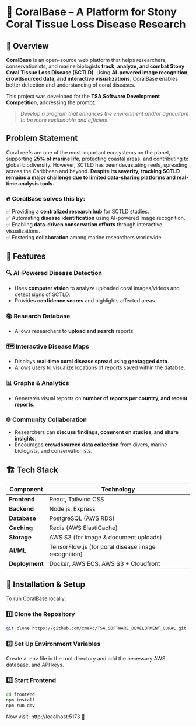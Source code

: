 # 🌊 CoralBase – A Platform for Stony Coral Tissue Loss Disease Research  

## 📌 Overview  
**CoralBase** is an open-source web platform that helps researchers, conservationists, and marine biologists **track, analyze, and combat Stony Coral Tissue Loss Disease (SCTLD)**. Using **AI-powered image recognition, crowdsourced data, and interactive visualizations**, CoralBase enables better detection and understanding of coral diseases.  

This project was developed for the **TSA Software Development Competition**, addressing the prompt:  
> *Develop a program that enhances the environment and/or agriculture to be more sustainable and efficient.*  

## Problem Statement  
Coral reefs are one of the most important ecosystems on the planet, supporting **25% of marine life**, protecting coastal areas, and contributing to global biodiversity. However, SCTLD has been devastating reefs, spreading across the Caribbean and beyond. **Despite its severity, tracking SCTLD remains a major challenge due to limited data-sharing platforms and real-time analysis tools.**  

### 🔥 **CoralBase solves this by:**  
✅ Providing a **centralized research hub** for SCTLD studies.  
✅ Automating **disease identification** using AI-powered image recognition.  
✅ Enabling **data-driven conservation efforts** through interactive visualizations.  
✅ Fostering **collaboration** among marine researchers worldwide.  

## 🚀 Features  
### 🔍 **AI-Powered Disease Detection**  
- Uses **computer vision** to analyze uploaded coral images/videos and detect signs of SCTLD.  
- Provides **confidence scores** and highlights affected areas.  

### 📚 **Research Database**  
- Allows researchers to **upload and search** reports. 

### 🗺 **Interactive Disease Maps**  
- Displays **real-time coral disease spread** using **geotagged data**.  
- Allows users to visualize locations of reports saved within the databse.  

### 📊 **Graphs & Analytics**  
- Generates visual reports on **number of reports per country, and recent reports**.  

### 🌐 **Community Collaboration**  
- Researchers can **discuss findings, comment on studies, and share insights**.  
- Encourages **crowdsourced data collection** from divers, marine biologists, and conservationists.  

## 🏗 Tech Stack  
| **Component**      | **Technology** |
|--------------------|---------------|
| **Frontend**      | React, Tailwind CSS |
| **Backend**       | Node.js, Express |
| **Database**      | PostgreSQL (AWS RDS) |
| **Caching**       | Redis (AWS ElastiCache) |
| **Storage**       | AWS S3 (for image & document uploads) |
| **AI/ML**        | TensorFlow.js (for coral disease image recognition) |
| **Deployment**    | Docker, AWS ECS, AWS S3 + Cloudfront |

## 📂 Installation & Setup  
To run CoralBase locally:  

### **1️⃣ Clone the Repository**  
```bash
git clone https://github.com/xmaxc/TSA_SOFTWARE_DEVELOPMENT_CORAL.git
```

### **2️⃣ Set Up Environment Variables**
Create a .env file in the root directory and add the necessary AWS, database, and API keys.

### **3️⃣ Start Frontend**
```bash
cd frontend
npm install
npm run dev
```
Now visit: http://localhost:5173 🚀
